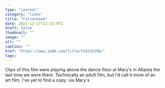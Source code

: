 ```yaml
---
type: "journal"
category: "links"
title: "Falconhead"
date: 2021-12-27T13:52:07Z
draft: false
thumbnail: ""
image: ""
alt: ""
caption: ""
href: "https://www.imdb.com/title/tt0218198/"
tags:
---
```


Clips of this film were playing above the dance floor at Mary's in Atlanta the last time we were there. Technically an adult film, but I'd call it more of an art film. I've yet to find a copy. via Mary's
